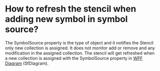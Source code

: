 # How to refresh the stencil when adding new symbol in symbol source?

The SymbolSource property is the type of object and it notifies the Stencil only new collection is assigned. It does not monitor add or remove and any modification in the assigned collection. The stencil will get refreshed when a new collection is assigned with the SymbolSource property in [WPF Diagram](https://www.syncfusion.com/wpf-controls/diagram) (SfDiagram).